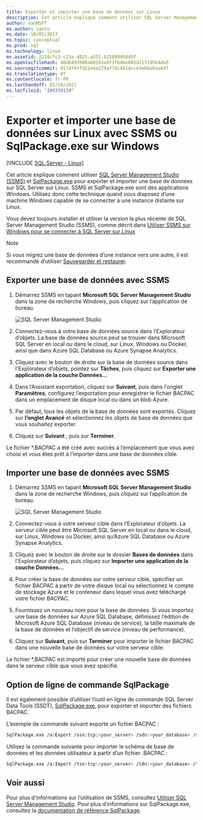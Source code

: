 ```yaml
---
title: Exporter et importer une base de données sur Linux
description: Cet article explique comment utiliser SQL Server Management Studio et SqlPackage.exe pour exporter et importer une base de données sur SQL Server sur Linux.
author: VanMSFT
ms.author: vanto
ms.date: 10/02/2017
ms.topic: conceptual
ms.prod: sql
ms.technology: linux
ms.assetid: 2210cfc3-c23a-4025-a551-625890d6845f
ms.openlocfilehash: 40db493908ab0163a973fb46e885d113195b4da5
ms.sourcegitcommit: 917df4ffd22e4a229af7dc481dcce3ebba0aa4d7
ms.translationtype: HT
ms.contentlocale: fr-FR
ms.lasthandoff: 02/10/2021
ms.locfileid: "100339159"
---
```

# <a name="export-and-import-a-database-on-linux-with-ssms-or-sqlpackageexe-on-windows"></a>Exporter et importer une base de données sur Linux avec SSMS ou SqlPackage.exe sur Windows

[!INCLUDE [SQL Server - Linux](../includes/applies-to-version/sql-linux.md)]

Cet article explique comment utiliser [SQL Server Management Studio (SSMS)](../ssms/download-sql-server-management-studio-ssms.md) et [SqlPackage.exe](../tools/sqlpackage/sqlpackage.md) pour exporter et importer une base de données sur SQL Server sur Linux. SSMS et SqlPackage.exe sont des applications Windows. Utilisez donc cette technique quand vous disposez d’une machine Windows capable de se connecter à une instance distante sur Linux.

Vous devez toujours installer et utiliser la version la plus récente de SQL Server Management Studio (SSMS), comme décrit dans [Utiliser SSMS sur Windows pour se connecter à SQL Server sur Linux](sql-server-linux-manage-ssms.md)

> [!NOTE]
> Si vous migrez une base de données d’une instance vers une autre, il est recommandé d’utiliser [Sauvegarder et restaurer](sql-server-linux-migrate-restore-database.md).

## <a name="export-a-database-with-ssms"></a>Exporter une base de données avec SSMS

1. Démarrez SSMS en tapant **Microsoft SQL Server Management Studio** dans la zone de recherche Windows, puis cliquez sur l’application de bureau.

    ![SQL Server Management Studio](./media/sql-server-linux-manage-ssms/ssms.png) 

2. Connectez-vous à votre base de données source dans l’Explorateur d’objets. La base de données source peut se trouver dans Microsoft SQL Server en local ou dans le cloud, sur Linux, Windows ou Docker, ainsi que dans Azure SQL Database ou Azure Synapse Analytics.

3. Cliquez avec le bouton de droite sur la base de données source dans l'Explorateur d’objets, pointez sur **Tâches**, puis cliquez sur **Exporter une application de la couche Données...**

4. Dans l’Assistant exportation, cliquez sur **Suivant**, puis dans l'onglet **Paramètres**, configurez l’exportation pour enregistrer le fichier BACPAC dans un emplacement de disque local ou dans un blob Azure.

5. Par défaut, tous les objets de la base de données sont exportés. Cliquez sur **l’onglet Avancé** et sélectionnez les objets de base de données que vous souhaitez exporter.

6. Cliquez sur **Suivant** , puis sur **Terminer**.

Le fichier *.BACPAC a été créé avec succès à l’emplacement que vous avez choisi et vous êtes prêt à l’importer dans une base de données cible.

## <a name="import-a-database-with-ssms"></a>Importer une base de données avec SSMS

1. Démarrez SSMS en tapant **Microsoft SQL Server Management Studio** dans la zone de recherche Windows, puis cliquez sur l’application de bureau.

    ![SQL Server Management Studio](./media/sql-server-linux-manage-ssms/ssms.png) 

2. Connectez-vous à votre serveur cible dans l’Explorateur d’objets. La serveur cible peut être Microsoft SQL Server en local ou dans le cloud, sur Linux, Windows ou Docker, ainsi qu’Azure SQL Database ou Azure Synapse Analytics.

3. Cliquez avec le bouton de droite sur le dossier **Bases de données** dans l'Explorateur d’objets, puis cliquez sur **Importer une application de la couche Données...**

4. Pour créer la base de données sur votre serveur cible, spécifiez un fichier BACPAC à partir de votre disque local ou sélectionnez le compte de stockage Azure et le conteneur dans lequel vous avez téléchargé votre fichier BACPAC.

5. Fournissez un nouveau nom pour la base de données. Si vous importez une base de données sur Azure SQL Database, définissez l’édition de Microsoft Azure SQL Database (niveau de service), la taille maximale de la base de données et l’objectif de service (niveau de performance).

6. Cliquez sur **Suivant**, puis sur **Terminer** pour importer le fichier BACPAC dans une nouvelle base de données sur votre serveur cible.

Le fichier *.BACPAC est importé pour créer une nouvelle base de données dans le serveur cible que vous avez spécifié.

## <a name="sqlpackage-command-line-option"></a><a id="sqlpackage"></a> Option de ligne de commande SqlPackage

Il est également possible d’utiliser l’outil en ligne de commande SQL Server Data Tools (SSDT), [SqlPackage.exe](../tools/sqlpackage/sqlpackage.md), pour exporter et importer des fichiers BACPAC.

L’exemple de commande suivant exporte un fichier BACPAC :

```bash
SqlPackage.exe /a:Export /ssn:tcp:<your_server> /sdn:<your_database> /su:<username> /sp:<password> /tf:<path_to_bacpac>
```

Utilisez la commande suivante pour importer le schéma de base de données et les données utilisateur à partir d’un fichier .BACPAC :

```bash
SqlPackage.exe /a:Import /tsn:tcp:<your_server> /tdn:<your_database> /tu:<username> /tp:<password> /sf:<path_to_bacpac>

```

## <a name="see-also"></a>Voir aussi
Pour plus d’informations sur l’utilisation de SSMS, consultez [Utiliser SQL Server Management Studio](../ssms/sql-server-management-studio-ssms.md). Pour plus d’informations sur SqlPackage.exe, consultez la [documentation de référence SqlPackage](../tools/sqlpackage/sqlpackage.md).